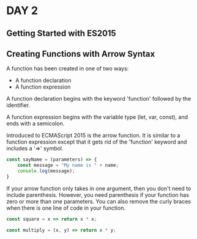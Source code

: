 # DAY 2
## Getting Started with ES2015
## Creating Functions with Arrow Syntax

A function has been created in one of two ways:
* A function declaration
* A function expression

A function declaration begins with the keyword 'function' followed by the identifier.

A function expression begins with the variable type (let, var, const), and ends with a semicolon.

Introduced to ECMAScript 2015 is the arrow function. It is similar to a function expression except that it gets rid of the 'function' keyword and includes a '=>' symbol.

```javascript
const sayName = (parameters) => {
    const message = "My name is " + name;
    console.log(message);
}
```

If your arrow function only takes in one argument, then you don't need to include parenthesis. However, you need parenthesis if your function has zero or more than one parameters.
You can also remove the curly braces when there is one line of code in your function.

```javascript
const square = x => return x * x;

const multiply = (x, y) => return x * y;
```